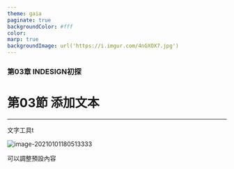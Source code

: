 ```yaml
---
theme: gaia
paginate: true
backgroundColor: #fff
color: 
marp: true
backgroundImage: url('https://i.imgur.com/4nGXOX7.jpg')
---
```

<style>
section h1 {
  color: #48011f
}
</style>

<!-- _class: lead -->

### 第03章 INDESIGN初探
# 第03節 添加文本

---

文字工具t

![image-20210101180513333](https://i.imgur.com/e3Tudcn.png)

可以調整預設內容